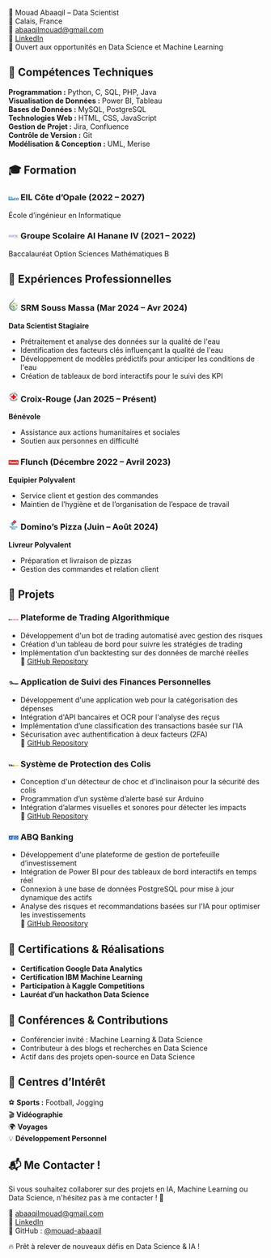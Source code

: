 🚀 Mouad Abaaqil – Data Scientist  
📍 Calais, France  
📧 abaaqilmouad@gmail.com  
🔗 [LinkedIn](https://www.linkedin.com/in/mouad_abaaqil)  
📌 Ouvert aux opportunités en Data Science et Machine Learning  

## 🔧 Compétences Techniques  
**Programmation :** Python, C, SQL, PHP, Java  
**Visualisation de Données :** Power BI, Tableau  
**Bases de Données :** MySQL, PostgreSQL  
**Technologies Web :** HTML, CSS, JavaScript  
**Gestion de Projet :** Jira, Confluence  
**Contrôle de Version :** Git  
**Modélisation & Conception :** UML, Merise  

## 🎓 Formation  
### <img src="assets/logos/eilco.png" width="20"/> EIL Côte d’Opale (2022 – 2027)  
École d’ingénieur en Informatique  

### <img src="assets/logos/alhanane4.png" width="20"/> Groupe Scolaire Al Hanane IV (2021 – 2022)  
Baccalauréat Option Sciences Mathématiques B  

## 💼 Expériences Professionnelles  
### <img src="assets/logos/srmsm.png" width="20"/> SRM Souss Massa (Mar 2024 – Avr 2024)
**Data Scientist Stagiaire**
- Prétraitement et analyse des données sur la qualité de l'eau  
- Identification des facteurs clés influençant la qualité de l'eau  
- Développement de modèles prédictifs pour anticiper les conditions de l'eau  
- Création de tableaux de bord interactifs pour le suivi des KPI  

### <img src="assets/logos/croixrouge.png" width="20"/> Croix-Rouge (Jan 2025 – Présent)
**Bénévole**
- Assistance aux actions humanitaires et sociales  
- Soutien aux personnes en difficulté  

### <img src="assets/logos/flunch.png" width="20"/> Flunch (Décembre 2022 – Avril 2023)
**Equipier Polyvalent**
- Service client et gestion des commandes  
- Maintien de l’hygiène et de l’organisation de l’espace de travail  

### <img src="assets/logos/dominos.png" width="20"/> Domino’s Pizza (Juin – Août 2024)  
**Livreur Polyvalent**
- Préparation et livraison de pizzas  
- Gestion des commandes et relation client  

## 📌 Projets  
### <img src="assets/logos/inoxtrade.png" width="20"/> Plateforme de Trading Algorithmique  
- Développement d'un bot de trading automatisé avec gestion des risques  
- Création d'un tableau de bord pour suivre les stratégies de trading  
- Implémentation d’un backtesting sur des données de marché réelles  
🔗 [GitHub Repository](https://github.com/mouad-abaaqil)  

### <img src="assets/logos/dirhami.png" width="20"/> Application de Suivi des Finances Personnelles  
- Développement d'une application web pour la catégorisation des dépenses  
- Intégration d'API bancaires et OCR pour l'analyse des reçus  
- Implémentation d’une classification des transactions basée sur l’IA  
- Sécurisation avec authentification à deux facteurs (2FA)  
🔗 [GitHub Repository](https://github.com/mouad-abaaqil)  

### <img src="assets/logos/tiltalert.png" width="20"/> Système de Protection des Colis  
- Conception d'un détecteur de choc et d'inclinaison pour la sécurité des colis  
- Programmation d’un système d’alerte basé sur Arduino  
- Intégration d’alarmes visuelles et sonores pour détecter les impacts  
🔗 [GitHub Repository](https://github.com/mouad-abaaqil)  

### <img src="assets/logos/abq_banking.png" width="20"/> ABQ Banking  
- Développement d'une plateforme de gestion de portefeuille d’investissement  
- Intégration de Power BI pour des tableaux de bord interactifs en temps réel  
- Connexion à une base de données PostgreSQL pour mise à jour dynamique des actifs  
- Analyse des risques et recommandations basées sur l'IA pour optimiser les investissements  
🔗 [GitHub Repository](https://github.com/mouad-abaaqil)  

## 📜 Certifications & Réalisations  
- **Certification Google Data Analytics**  
- **Certification IBM Machine Learning**  
- **Participation à Kaggle Competitions**  
- **Lauréat d’un hackathon Data Science**  

## 🎤 Conférences & Contributions  
- Conférencier invité : Machine Learning & Data Science  
- Contributeur à des blogs et recherches en Data Science  
- Actif dans des projets open-source en Data Science  

## 🎯 Centres d’Intérêt  
⚽ **Sports :** Football, Jogging  
🎬 **Vidéographie**  
🌍 **Voyages**  
💡 **Développement Personnel**  

## 📬 Me Contacter !  
Si vous souhaitez collaborer sur des projets en IA, Machine Learning ou Data Science, n'hésitez pas à me contacter ! 🚀  

📧 abaaqilmouad@gmail.com  
🔗 [LinkedIn](https://www.linkedin.com/in/mouad-abaaqil)  
📌 GitHub : [@mouad-abaaqil](https://github.com/mouad-abaaqil)  

🔥 Prêt à relever de nouveaux défis en Data Science & IA !
